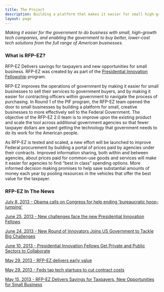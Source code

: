```yaml
---
title: The Project
description: Building a platform that makes it easier for small high-growth businesses to sell to the federal government.
layout: page
---
```


<p><em>Making it easier for the government to do business with small, high-growth tech companies, and enabling the government to buy better, lower-cost tech solutions from the full range of American businesses.</em></p>

<h3>What is RFP-EZ?</h3>
<p>RFP-EZ Delivers savings for taxpayers and new opportunities for small business. RFP-EZ was created by as part of the <a href="http://www.whitehouse.gov/innovationfellows/round-2-fellows" target="_blank">Presidential Innovation Fellowship</a> program.</p>

<p>RFP-EZ improves the operations of government by making it easier for small businesses to sell their services to government buyers, and by making it easier for contracting officers within government to navigate the process of purchasing.  In Round 1 of the PIF program, the RFP-EZ team opened the door to small businesses by building a platform for small, creative businesses to more effectively sell to the Federal Government. The objective of the RFP-EZ 2.0 team is to improve upon the existing product and scale the tool across additional government agencies so that fewer taxpayer dollars are spent getting the technology that government needs to do its work for the American people.</p> 

<p>As RFP-EZ is tested and scaled, a new effort will be launched to improve Federal procurement by building a portal of prices paid by agencies under their contracts.  Improved information sharing, both within and between agencies, about prices paid for common-use goods and services will make it easier for agencies to find “best in class” spending options.  More informed decision making promises to help save substantial amounts of money each year by pooling resources in the vehicles that offer the best value for the taxpayer.</p>

<h3>RFP-EZ In The News</h3>


<p><a href="http://www.politico.com/politico44/2013/07/obama-calls-on-congress-for-help-ending-bureaucratic-167766.html" target="_blank">July 8, 2013 - Obama calls on Congress for help ending 'bureaucratic hoop-jumping'</a></p>
<p><a href="http://fcw.com/articles/2013/06/25/presidential-innovation-round-two.aspx" target="_blank">June 25, 2013 - New challenges face the new Presidential Innovation Fellows</a></p>
<p><a href="http://www.whitehouse.gov/blog/2013/06/24/new-round-innovators-joins-us-government-tackle-big-challenges" target="_blank">June 24, 2013 - New Round of Innovators Joins US Government to Tackle Big Challenges</a></p>
<p><a href="http://www.govtech.com/pcio/Presidential-Innovation-Fellows-Get-Private-and-Public-Sectors-to-Collaborate.html" target="_blank">June 10, 2013 - Presidential Innovation Fellows Get Private and Public Sectors to Collaborate</a></p>
<p><a href="http://fcw.com/articles/2013/05/29/ez-rfp-value.aspx" target="_blank">May 29, 2013 - RFP-EZ delivers early value</a></p>
<p><a href="http://www.politico.com/story/2013/05/feds-tap-tech-startups-to-cut-contract-costs-91952.html" target="_blank">May 29, 2013 - Feds tap tech startups to cut contract costs</a></p>
<p><a href="http://www.whitehouse.gov/blog/2013/05/15/rfp-ez-delivers-savings-taxpayers-new-opportunities-small-business" target="_blank">May 15, 2013 - RFP-EZ Delivers Savings for Taxpayers, New Opportunities for Small Business</a></p>
